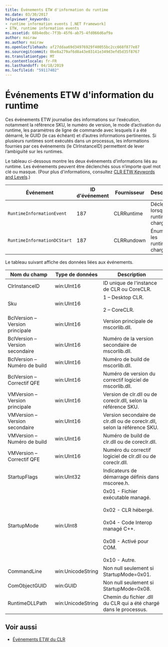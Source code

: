 ```yaml
---
title: Événements ETW d'information du runtime
ms.date: 03/30/2017
helpviewer_keywords:
- runtime information events [.NET Framework]
- ETW, runtime information events
ms.assetid: 68b4edbc-7f3b-45f6-ab75-4fd066d6af9a
author: mairaw
ms.author: mairaw
ms.openlocfilehash: af27ddaa69d34976929f40055bc2cc668f877e87
ms.sourcegitcommit: 0be8a279af6d8a43e03141e349d3efd5d35f8767
ms.translationtype: MT
ms.contentlocale: fr-FR
ms.lasthandoff: 04/18/2019
ms.locfileid: "59117402"
---
```

# <a name="runtime-information-etw-events"></a>Événements ETW d'information du runtime
Ces événements ETW journalise des informations sur l’exécution, notamment la référence SKU, le numéro de version, le mode d’activation du runtime, les paramètres de ligne de commande avec lesquels il a été démarré, le GUID (le cas échéant) et d’autres informations pertinentes. Si plusieurs runtimes sont exécutés dans un processus, les informations fournies par ces événements (le ClrInstanceID) permettent de lever l’ambiguïté sur les runtimes.  
  
 Le tableau ci-dessous montre les deux événements d’informations liés au runtime. Les événements peuvent être déclenchés sous n’importe quel mot clé ou masque. (Pour plus d'informations, consultez [CLR ETW Keywords and Levels](../../../docs/framework/performance/clr-etw-keywords-and-levels.md).)  
  
|Événement|ID d'événement|Fournisseur|Description|  
|-----------|--------------|--------------|-----------------|  
|`RuntimeInformationEvent`|187|CLRRuntime|Déclenché lorsqu’un runtime est chargé.|  
|`RuntimeInformationDCStart`|187|CLRRundown|Énumère les runtimes chargés.|  
  
 Le tableau suivant affiche des données liées aux événements.  
  
|Nom du champ|Type de données|Description|  
|----------------|---------------|-----------------|  
|ClrInstanceID|win:UInt16|ID unique de l'instance de CLR ou CoreCLR.|  
|Sku|win:UInt16|1 – Desktop CLR.<br /><br /> 2 – CoreCLR.|  
|BclVersion – Version principale|win:UInt16|Version principale de mscorlib.dll.|  
|BclVersion – Version secondaire|win:UInt16|Numéro de la version secondaire de mscorlib.dll.|  
|BclVersion – Numéro de build|win:UInt16|Numéro de build de mscorlib.dll.|  
|BclVersion – Correctif QFE|win:UInt16|Numéro de version du correctif logiciel de mscorlib.dll.|  
|VMVersion – Version principale|win:UInt16|Version de clr.dll ou de coreclr.dll, selon la référence SKU.|  
|VMVersion – Version secondaire|win:UInt16|Version secondaire de clr.dll ou de coreclr.dll, selon la référence SKU.|  
|VMVersion – Numéro de build|win:UInt16|Numéro de build de clr.dll ou de coreclr.dll.|  
|VMVersion – Correctif QFE|win:UInt16|Numéro du correctif logiciel de clr.dll ou de coreclr.dll.|  
|StartupFlags|win:UInt32|Indicateurs de démarrage définis dans mscoree.h.|  
|StartupMode|win:UInt8|0x01 - Fichier exécutable managé.<br /><br /> 0x02 - CLR hébergé.<br /><br /> 0x04 - Code Interop managé C++.<br /><br /> 0x08 - Activé pour COM.<br /><br /> 0x10 - Autre.|  
|CommandLine|win:UnicodeString|Non null seulement si StartupMode=0x01.|  
|ComObjectGUID|win:GUID|Non null seulement si StartupMode=0x08.|  
|RuntimeDLLPath|win:UnicodeString|Chemin du fichier .dll du CLR qui a été chargé dans le processus.|  
  
## <a name="see-also"></a>Voir aussi

- [Événements ETW du CLR](../../../docs/framework/performance/clr-etw-events.md)
